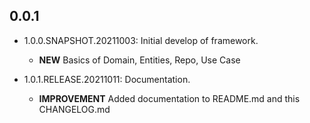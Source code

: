 ## 0.0.1

* 1.0.0.SNAPSHOT.20211003: Initial develop of framework.
  * **NEW** Basics of Domain, Entities, Repo, Use Case

* 1.0.1.RELEASE.20211011: Documentation.
  * **IMPROVEMENT** Added documentation to README.md and this CHANGELOG.md
